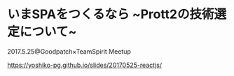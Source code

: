 # いまSPAをつくるなら \~Prott2の技術選定について~

2017.5.25@Goodpatch×TeamSpirit Meetup

https://yoshiko-pg.github.io/slides/20170525-reactjs/
